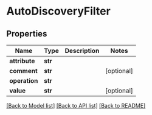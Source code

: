 # AutoDiscoveryFilter

## Properties
Name | Type | Description | Notes
------------ | ------------- | ------------- | -------------
**attribute** | **str** |  | 
**comment** | **str** |  | [optional] 
**operation** | **str** |  | 
**value** | **str** |  | [optional] 

[[Back to Model list]](../README.md#documentation-for-models) [[Back to API list]](../README.md#documentation-for-api-endpoints) [[Back to README]](../README.md)


